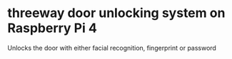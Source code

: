 # threeway door unlocking system on Raspberry Pi 4
Unlocks the door with either facial recognition, fingerprint or password
